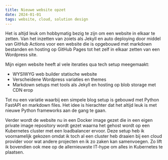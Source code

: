 ```yaml
---
title: Nieuwe website opzet
date: 2024-01-01
tags: website, cloud, solution design
---
```



Het is altijd leuk om hobbymatig bezig te zijn om een website in elkaar te zetten. Van het inzetten van zoiets als Jekyll en auto deploying door middel van GitHub Actions voor een website die is opgebouwd met markdown bestanden en hosting op GitHub Pages tot het zelf in elkaar zetten van een Wordpress site. 

Mijn eigen website heeft al vele iteraties qua tech setup meegemaakt:  
- WYSIWYG web builder statische website  
- Verscheidene Wordpress variaties en themes  
- Markdown setups met tools als Jekyll en hosting op blob storage met CDN erop  

Tot nu een variatie waarbij een simpele blog setup is gebouwd met Python FastAPI en markdown files. Het idee is hierachter dat het altijd leuk is met nieuwe Python frameworks aan de gang te gaan. 

Verder wordt de website nu in een Docker image gezet die in een eigen private image repository wordt gezet waarna het gehost wordt op een Kubernetes cluster met een loadbalancer ervoor. Deze setup heb ik voornamelijk gekozen omdat ik toch al een cluster heb draaien bij een cloud provider voor wat andere projecten en ik zo zaken kan samenvoegen. Zo lift ik bovendien ook mee op de allernieuwste IT-hype om alles in Kubernetes te plaatsen. 